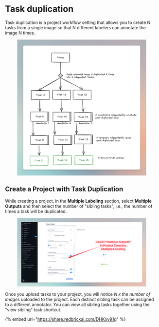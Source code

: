 # Task duplication

Task duplication is a project workflow setting that allows you to create N tasks from a single image so that N different labelers can annotate the image N times.&#x20;

<figure><img src="../../.gitbook/assets/RedBrick AI 2024-04-08 at 16.46.46@2x.png" alt=""><figcaption></figcaption></figure>

## Create a Project with Task Duplication

While creating a project, in the **Multiple Labeling** section, select **Multiple Outputs** and then select the number of "sibling tasks", i.e., the number of times a task will be duplicated.&#x20;

<figure><img src="../../.gitbook/assets/RedBrick AI 2024-04-08 at 16.48.05@2x.png" alt=""><figcaption></figcaption></figure>

Once you upload tasks to your project, you will notice _N x the number of images_ uploaded to the project. Each distinct sibling task can be assigned to a different annotator. You can view all sibling tasks together using the "view sibling" task shortcut.&#x20;

{% embed url="https://share.redbrickai.com/DHKxy91q" %}
